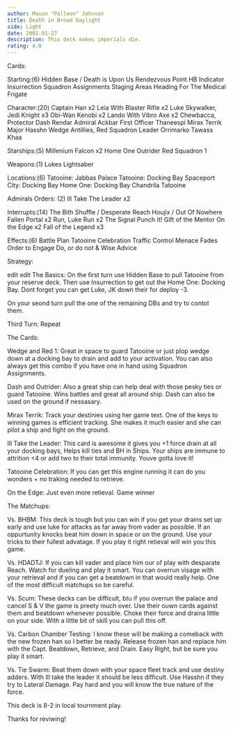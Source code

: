 ```yaml
---
author: Mason "Palleon" Johnson
title: Death in Broad Daylight
side: Light
date: 2001-01-27
description: This deck makes imperials die.
rating: 4.0
---
```

Cards: 

Starting:(6)
Hidden Base / Death is Upon Us
Rendezvous Point
HB Indicator
Insurrection
Squadron Assignments
Staging Areas
Heading For The Medical Frigate

Character:(20)
Captain Han x2
Leia With Blaster Rifle x2
Luke Skywalker, Jedi Knight x3
Obi-Wan Kenobi x2
Lando With Vibro Axe x2
Chewbacca, Protector
Dash Rendar Admiral Ackbar
First Officer Thaneespi
Mirax Terrik
Major Hasshn
Wedge Antillies, Red Squadron Leader
Orrimarko
Tawass Khaa

Starships:(5)
Millenium Falcon x2
Home One
Outrider
Red Squadron 1

Weapons:(1)
Lukes Lightsaber

Locations:(6)
Tatooine: Jabbas Palace
Tatooine: Docking Bay
Spaceport City: Docking Bay
Home One: Docking Bay
Chandrila
Tatooine

Admirals Orders: (2)
Ill Take The Leader x2

Interrupts:(14)
The Bith Shuffle / Desperate Reach
Houjix / Out Of Nowhere
Fallen Portal x2
Run, Luke Run x2
The Signal
Punch It!
Gift of the Mentor
On the Edge x2
Fall of the Legend x3

Effects:(6)
Battle Plan
Tatooine Celebration
Traffic Control
Menace Fades
Order to Engage
Do, or do not & Wise Advice   

Strategy: 


edit
edit The Basics: On the first turn use Hidden Base to pull Tatooine from your reserve deck. Then use Insurrection to get out the Home One: Docking Bay. Dont forget you can get Luke, JK down their for deploy -3.

On your seond turn pull the one of the remaining DBs and try to contol them.

Third Turn: Repeat

The Cards:

Wedge and Red 1: Great in space to guard Tatooine or just plop wedge down at a docking bay to drain and add to your activation. You can also always get this combo if you have one in hand using Squadron Assignments.

Dash and Outrider: Also a great ship can help deal with those pesky ties or guard Tatooine. Wins battles and great all around ship. Dash can also be used on the ground if nessasary.

Mirax Terrik: Track your destinies using her game text. One of the keys to winning games is efficient tracking. She makes it much easier and she can pilot a ship and fight on the ground.

Ill Take the Leader: This card is awesome it gives you +1 force drain at all your docking bays, Helps kill ties and BH in Ships. Your ships are immune to attrition <4 or add two to their total immunity. Youve gotta love it!

Tatooine Celebration: If you can get this engine running it can do you wonders + no traking needed to retrieve.

On the Edge: Just even more retieval. Game winner

The Matchups:

Vs. BHBM: This deck is tough but you can win if you get your drains set up early and use luke for attacks as far away from vader as possible. If an oppurtunity knocks beat him down in space or on the ground. Use your tricks to their fullest advatage. If you play it right retieval will win you this game.

Vs. HDADTJ: If you can kill vader and place him our of play with desparate Reach. Watch for dueling and play it smart. You can overrun visage with your retrieval and if you can get a beatdown in that would really help. One of the most difficult matchups so be careful.

Vs. Scum: These decks can be difficult, btu if you overrun the palace and cancel S & V the game is preety much over. Use their ouwn cards against them and beatdown whenever possible. Choke their force and draina little on your side. With a little bit of skill you can pull this off.

Vs. Carbon Chamber Testing: I know these will be making a comeback with the new frozen han so I better be ready. Release frozen han and replace him with the Capt. Beatdown, Retrieve, and Drain. Easy Right, but be sure you play it smart.

Vs. Tie Swarm: Beat them down with your space fleet track and use destiny adders. With Ill take the leader it should be less difficult. Use Hasshn if they try to Lateral Damage. Pay hard and you will know the true nature of the force.

This deck is 8-2 in local tournment play.

Thanks for reviwing! 